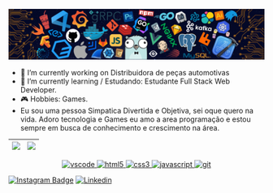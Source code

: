 
![Github Banner](https://github.com/Jaydeep-Yadav/Jaydeep-Yadav/blob/main/banner.png)


- 🔭 I’m currently working on Distribuidora de peças automotivas 
- 🌱 I’m currently learning / Estudando: Estudante Full Stack Web Developer.
- 🎮 Hobbies: Games.
- Eu sou uma pessoa Simpatica Divertida e Objetiva, sei oque quero na vida. Adoro tecnologia e Games eu amo a area programação e estou sempre em busca de conhecimento e crescimento na área.


<img src="https://github-readme-stats.vercel.app/api?username=deivid-wust&&show_icons=true&count_private=true&theme=github_dark">|<img src="https://github-readme-streak-stats.herokuapp.com/?user=deivid-wust&theme=blueberry_duo"/>
|---|---|


<p align="center">
   <a href="https://code.visualstudio.com/">
      <img src="https://cdn.jsdelivr.net/gh/devicons/devicon/icons/vscode/vscode-original.svg" alt="vscode" width="40" height="40"/>
   </a>
   <a href="https://developer.mozilla.org/pt-BR/docs/Web/HTML">
      <img src="https://cdn.jsdelivr.net/gh/devicons/devicon/icons/html5/html5-plain.svg" alt="html5" width="40" height="40"/>
   </a>
   <a href="https://developer.mozilla.org/pt-BR/docs/Web/CSS">
      <img src="https://cdn.jsdelivr.net/gh/devicons/devicon/icons/css3/css3-plain.svg" alt="css3" width="40" height="40"/>
   </a>
   <a href="https://developer.mozilla.org/en-US/docs/Web/JavaScript">
      <img src="https://cdn.jsdelivr.net/gh/devicons/devicon/icons/javascript/javascript-original.svg" alt="javascript" width="40" height="40"/>
   </a>
   <a href="https://git-scm.com/">
      <img src="https://cdn.jsdelivr.net/gh/devicons/devicon/icons/git/git-original.svg" alt="git" width="40" height="40"/>
   </a>
</p>

  
   [![Instagram Badge](https://img.shields.io/badge/Instagram-E4405F?style=for-the-badge&logo=instagram&logoColor=white)](https://www.instagram.com/deivid_wust/)
   [![Linkedin](https://img.shields.io/badge/LinkedIn-0077B5?style=for-the-badge&logo=linkedin&logoColor=white)](https://www.linkedin.com/in/deivid-wust-5a3750210/)
 


